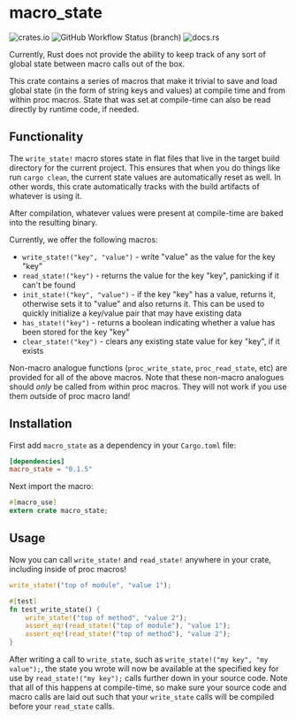 # macro_state

![crates.io](https://img.shields.io/crates/v/macro_state.svg) ![GitHub Workflow Status (branch)](https://img.shields.io/github/workflow/status/sam0x17/macro_state/CI%20Checks/main) ![docs.rs](https://img.shields.io/docsrs/macro_state)

Currently, Rust does not provide the ability to keep track of any sort of global
state between macro calls out of the box.

This crate contains a series of macros that make it trivial to save and load global
state (in the form of string keys and values) at compile time and from within proc
macros. State that was set at compile-time can also be read directly by runtime
code, if needed.

## Functionality

The `write_state!` macro stores state in flat files that live in the target build
directory for the current project. This ensures that when you do things like run
`cargo clean`, the current state values are automatically reset as well. In other
words, this crate automatically tracks with the build artifacts of whatever is
using it.

After compilation, whatever values were present at compile-time are
baked into the resulting binary.

Currently, we offer the following macros:
* `write_state!("key", "value")` - write "value" as the value for the key "key"
* `read_state!("key")` - returns the value for the key "key", panicking if it can't be found
* `init_state!("key", "value")` - if the key "key" has a value, returns it, otherwise sets it to "value" and also returns it. This can be used to quickly initialize a key/value pair that may have existing data
* `has_state!("key")` - returns a boolean indicating whether a value has been stored for the key "key"
* `clear_state!("key")` - clears any existing state value for key "key", if it exists

Non-macro analogue functions (`proc_write_state`, `proc_read_state`, etc) are provided for
all of the above macros. Note that these non-macro analogues should _only_ be called
from within proc macros. They will not work if you use them outside of proc macro land!

## Installation

First add `macro_state` as a dependency in your `Cargo.toml` file:
```toml
[dependencies]
macro_state = "0.1.5"
```

Next import the macro:
```rust
#[macro_use]
extern crate macro_state;
```

## Usage

Now you can call `write_state!` and `read_state!` anywhere in your crate, including
inside of proc macros!
```rust
write_state!("top of module", "value 1");

#[test]
fn test_write_state() {
    write_state!("top of method", "value 2");
    assert_eq!(read_state!("top of module"), "value 1");
    assert_eq!(read_state!("top of method"), "value 2");
}
```

After writing a call to `write_state`, such as `write_state!("my key", "my value");`, the state
you wrote will now be available at the specified key for use by `read_state!("my key");`
calls further down in your source code. Note that all of this happens at compile-time, so
make sure your source code and macro calls are laid out such that your `write_state` calls
will be compiled before your `read_state` calls.
